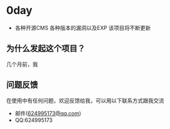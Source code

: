 # 0day
* 各种开源CMS 各种版本的漏洞以及EXP 该项目将不断更新
## 为什么发起这个项目？
几个月前，我
## 问题反馈 
在使用中有任何问题，欢迎反馈给我，可以用以下联系方式跟我交流
* 邮件(624995173@qq.com)
* QQ:624995173
